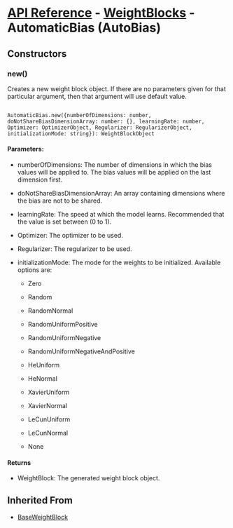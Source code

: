 # [API Reference](../../API.md) - [WeightBlocks](../WeightBlocks.md) - AutomaticBias (AutoBias)

## Constructors

### new()

Creates a new weight block object. If there are no parameters given for that particular argument, then that argument will use default value.

```

AutomaticBias.new({numberOfDimensions: number, doNotShareBiasDimensionArray: number: {}, learningRate: number, Optimizer: OptimizerObject, Regularizer: RegularizerObject, initializationMode: string}): WeightBlockObject

```

#### Parameters:

* numberOfDimensions: The number of dimensions in which the bias values will be applied to. The bias values will be applied on the last dimension first.

* doNotShareBiasDimensionArray: An array containing dimensions where the bias are not to be shared.

* learningRate: The speed at which the model learns. Recommended that the value is set between (0 to 1).

* Optimizer: The optimizer to be used.

* Regularizer: The regularizer to be used.

* initializationMode: The mode for the weights to be initialized. Available options are:

	* Zero

	* Random

	* RandomNormal

	* RandomUniformPositive

	* RandomUniformNegative

	* RandomUniformNegativeAndPositive

	* HeUniform

	* HeNormal

	* XavierUniform

	* XavierNormal

	* LeCunUniform

	* LeCunNormal
	
	* None

#### Returns

* WeightBlock: The generated weight block object.

## Inherited From

* [BaseWeightBlock](BaseWeightBlock.md)
